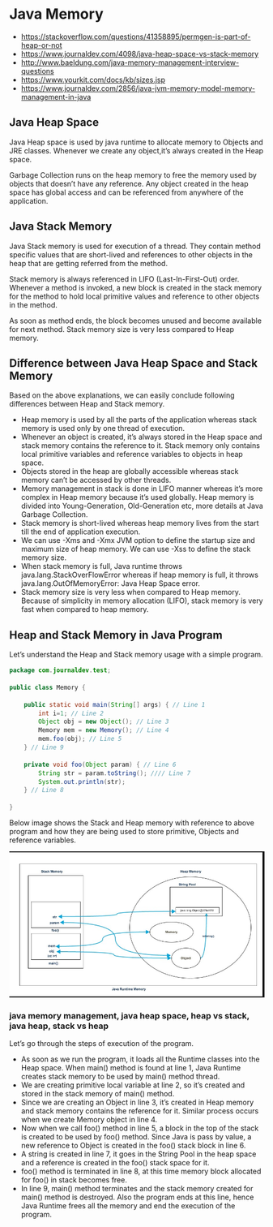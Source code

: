# Java Memory

- <https://stackoverflow.com/questions/41358895/permgen-is-part-of-heap-or-not>
- <https://www.journaldev.com/4098/java-heap-space-vs-stack-memory>
- <http://www.baeldung.com/java-memory-management-interview-questions>
- <https://www.yourkit.com/docs/kb/sizes.jsp>
- <https://www.journaldev.com/2856/java-jvm-memory-model-memory-management-in-java>

## Java Heap Space

Java Heap space is used by java runtime to allocate memory to Objects and JRE classes. Whenever we create any object,it’s always created in the Heap space.

Garbage Collection runs on the heap memory to free the memory used by objects that doesn’t have any reference. Any object created in the heap space has global access and can be referenced from anywhere of the application.

## Java Stack Memory

Java Stack memory is used for execution of a thread. They contain method specific values that are short-lived and references to other objects in the heap that are getting referred from the method.

Stack memory is always referenced in LIFO (Last-In-First-Out) order. Whenever a method is invoked, a new block is created in the stack memory for the method to hold local primitive values and reference to other objects in the method.

As soon as method ends, the block becomes unused and become available for next method.
Stack memory size is very less compared to Heap memory.

## Difference between Java Heap Space and Stack Memory

Based on the above explanations, we can easily conclude following differences between Heap and Stack memory.

- Heap memory is used by all the parts of the application whereas stack memory is used only by one thread of execution.
- Whenever an object is created, it’s always stored in the Heap space and stack memory contains the reference to it. Stack memory only contains local primitive variables and reference variables to objects in heap space.
- Objects stored in the heap are globally accessible whereas stack memory can’t be accessed by other threads.
- Memory management in stack is done in LIFO manner whereas it’s more complex in Heap memory because it’s used globally. Heap memory is divided into Young-Generation, Old-Generation etc, more details at Java Garbage Collection.
- Stack memory is short-lived whereas heap memory lives from the start till the end of application execution.
- We can use -Xms and -Xmx JVM option to define the startup size and maximum size of heap memory. We can use -Xss to define the stack memory size.
- When stack memory is full, Java runtime throws java.lang.StackOverFlowError whereas if heap memory is full, it throws java.lang.OutOfMemoryError: Java Heap Space error.
- Stack memory size is very less when compared to Heap memory. Because of simplicity in memory allocation (LIFO), stack memory is very fast when compared to heap memory.

## Heap and Stack Memory in Java Program

Let’s understand the Heap and Stack memory usage with a simple program.

```java
package com.journaldev.test;

public class Memory {

	public static void main(String[] args) { // Line 1
		int i=1; // Line 2
		Object obj = new Object(); // Line 3
		Memory mem = new Memory(); // Line 4
		mem.foo(obj); // Line 5
	} // Line 9

	private void foo(Object param) { // Line 6
		String str = param.toString(); //// Line 7
		System.out.println(str);
	} // Line 8

}
```

Below image shows the Stack and Heap memory with reference to above program and how they are being used to store primitive, Objects and reference variables.

![memory](memory.jpg "memory.jpg")

### java memory management, java heap space, heap vs stack, java heap, stack vs heap

Let’s go through the steps of execution of the program.

- As soon as we run the program, it loads all the Runtime classes into the Heap space. When main() method is found at line 1, Java Runtime creates stack memory to be used by main() method thread.
- We are creating primitive local variable at line 2, so it’s created and stored in the stack memory of main() method.
- Since we are creating an Object in line 3, it’s created in Heap memory and stack memory contains the reference for it. Similar process occurs when we create Memory object in line 4.
- Now when we call foo() method in line 5, a block in the top of the stack is created to be used by foo() method. Since Java is pass by value, a new reference to Object is created in the foo() stack block in line 6.
- A string is created in line 7, it goes in the String Pool in the heap space and a reference is created in the foo() stack space for it.
- foo() method is terminated in line 8, at this time memory block allocated for foo() in stack becomes free.
- In line 9, main() method terminates and the stack memory created for main() method is destroyed. Also the program ends at this line, hence Java Runtime frees all the memory and end the execution of the program.


